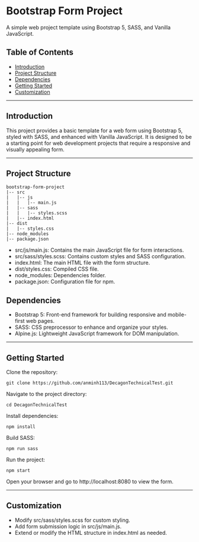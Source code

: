 # Bootstrap Form Project

A simple web project template using Bootstrap 5, SASS, and Vanilla JavaScript.

## Table of Contents

- [Introduction](#introduction)
- [Project Structure](#project-structure)
- [Dependencies](#dependencies)
- [Getting Started](#getting-started)
- [Customization](#customization)

---

## Introduction

This project provides a basic template for a web form using Bootstrap 5, styled with SASS, and enhanced with Vanilla JavaScript. It is designed to be a starting point for web development projects that require a responsive and visually appealing form.

---

## Project Structure

```plaintext
bootstrap-form-project
|-- src
|   |-- js
|   |   |-- main.js
|   |-- sass
|   |   |-- styles.scss
|   |-- index.html
|-- dist
|   |-- styles.css
|-- node_modules
|-- package.json
```

- src/js/main.js: Contains the main JavaScript file for form interactions.
- src/sass/styles.scss: Contains custom styles and SASS configuration.
- index.html: The main HTML file with the form structure.
- dist/styles.css: Compiled CSS file.
- node_modules: Dependencies folder.
- package.json: Configuration file for npm.


## Dependencies
- Bootstrap 5: Front-end framework for building responsive and mobile-first web pages.
- SASS: CSS preprocessor to enhance and organize your styles.
- Alpine.js: Lightweight JavaScript framework for DOM manipulation.

---

## Getting Started

Clone the repository:
```
git clone https://github.com/anminh113/DecagonTechnicalTest.git
```
Navigate to the project directory:
```
cd DecagonTechnicalTest
```
Install dependencies:
```
npm install
```
Build SASS:
```
npm run sass
```
Run the project:
```
npm start
```

Open your browser and go to http://localhost:8080 to view the form.

---

## Customization

- Modify src/sass/styles.scss for custom styling.
- Add form submission logic in src/js/main.js.
- Extend or modify the HTML structure in index.html as needed.
